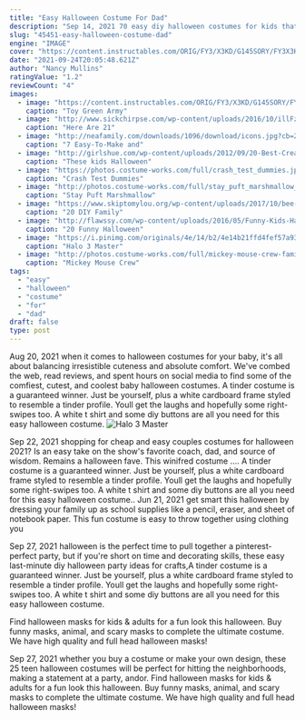 ```yaml
---
title: "Easy Halloween Costume For Dad"
description: "Sep 14, 2021 70 easy diy halloween costumes for kids that beat store-bought every time from sweet treats to comic book characters, your kid will love wearing any one of these homemade costumes"
slug: "45451-easy-halloween-costume-dad"
engine: "IMAGE"
cover: "https://content.instructables.com/ORIG/FY3/X3KD/G145SORY/FY3X3KDG145SORY.jpg?frame=1"
date: "2021-09-24T20:05:48.621Z"
author: "Nancy Mullins"
ratingValue: "1.2"
reviewCount: "4"
images:
  - image: "https://content.instructables.com/ORIG/FY3/X3KD/G145SORY/FY3X3KDG145SORY.jpg?frame=1"
    caption: "Toy Green Army"
  - image: "http://www.sickchirpse.com/wp-content/uploads/2016/10/illFz4D-739x1000.jpg"
    caption: "Here Are 21"
  - image: "http://neafamily.com/downloads/1096/download/icons.jpg?cb=26bc7c196854e480a9f6613ec3f0f9f1"
    caption: "7 Easy-To-Make and"
  - image: "http://girlshue.com/wp-content/uploads/2012/09/20-Best-Creative-Yet-Cool-Halloween-Costume-Ideas-For-Babies-Kids-13.jpg"
    caption: "These kids Halloween"
  - image: "https://photos.costume-works.com/full/crash_test_dummies.jpg"
    caption: "Crash Test Dummies"
  - image: "http://photos.costume-works.com/full/stay_puft_marshmallow_man_boy.jpg"
    caption: "Stay Puft Marshmallow"
  - image: "https://www.skiptomylou.org/wp-content/uploads/2017/10/bee-hive-costume-800x1200.jpg"
    caption: "20 DIY Family"
  - image: "http://flawssy.com/wp-content/uploads/2016/05/Funny-Kids-Halloween-Costume-Ideas.jpg"
    caption: "20 Funny Halloween"
  - image: "https://i.pinimg.com/originals/4e/14/b2/4e14b21ffd4fef57a9316589b48847ef.jpg"
    caption: "Halo 3 Master"
  - image: "http://photos.costume-works.com/full/mickey-mouse-crew-family-costume.jpg"
    caption: "Mickey Mouse Crew"
tags:
  - "easy"
  - "halloween"
  - "costume"
  - "for"
  - "dad"
draft: false
type: post
---
```


Aug 20, 2021 when it comes to halloween costumes for your baby, it's all about balancing irresistible cuteness and absolute comfort. We've combed the web, read reviews, and spent hours on social media to find some of the comfiest, cutest, and coolest baby halloween costumes. A tinder costume is a guaranteed winner. Just be yourself, plus a white cardboard frame styled to resemble a tinder profile. Youll get the laughs and hopefully some right-swipes too. A white t shirt and some diy buttons are all you need for this easy halloween costume.
![Halo 3 Master](https://i.pinimg.com/originals/4e/14/b2/4e14b21ffd4fef57a9316589b48847ef.jpg "Halo 3 Master")

Sep 22, 2021 shopping for cheap and easy couples costumes for halloween 2021?  Is an easy take on the show&#39;s favorite coach, dad, and source of wisdom. Remains a halloween fave. This winifred costume .... A tinder costume is a guaranteed winner. Just be yourself, plus a white cardboard frame styled to resemble a tinder profile. Youll get the laughs and hopefully some right-swipes too. A white t shirt and some diy buttons are all you need for this easy halloween costume.. Jun 21, 2021 get smart this halloween by dressing your family up as school supplies like a pencil, eraser, and sheet of notebook paper. This fun costume is easy to throw together using clothing you
<!--inArticleAds-->

<!--galleryOne-->

Sep 27, 2021 halloween is the perfect time to pull together a pinterest-perfect party, but if you're short on time and decorating skills, these easy last-minute diy halloween party ideas for crafts,A tinder costume is a guaranteed winner. Just be yourself, plus a white cardboard frame styled to resemble a tinder profile. Youll get the laughs and hopefully some right-swipes too. A white t shirt and some diy buttons are all you need for this easy halloween costume.
<!--inArticleAds-->

<!--galleryTwo-->

Find halloween masks for kids & adults for a fun look this halloween. Buy funny masks, animal, and scary masks to complete the ultimate costume. We have high quality and full head halloween masks!
<!--galleryThree-->

Sep 27, 2021 whether you buy a costume or make your own design, these 25 teen halloween costumes will be perfect for hitting the neighborhoods, making a statement at a party, andor. Find halloween masks for kids & adults for a fun look this halloween. Buy funny masks, animal, and scary masks to complete the ultimate costume. We have high quality and full head halloween masks!
